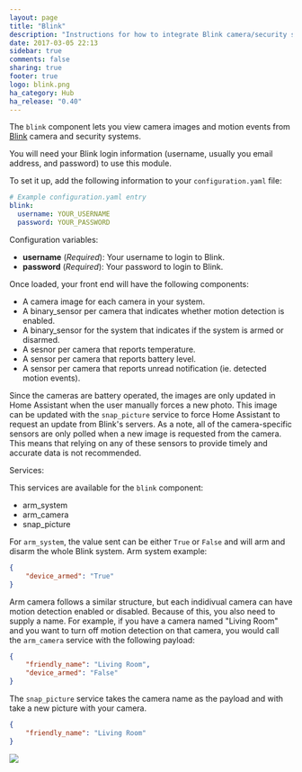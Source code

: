 ```yaml
---
layout: page
title: "Blink"
description: "Instructions for how to integrate Blink camera/security system within Home Assistant."
date: 2017-03-05 22:13
sidebar: true
comments: false
sharing: true
footer: true
logo: blink.png
ha_category: Hub
ha_release: "0.40"
---
```


The `blink` component lets you view camera images and motion events from [Blink](http://blinkforhome.com) camera and security systems.

You will need your Blink login information (username, usually you email address, and password) to use this module.

To set it up, add the following information to your `configuration.yaml` file:

```yaml
# Example configuration.yaml entry
blink:
  username: YOUR_USERNAME
  password: YOUR_PASSWORD
```

Configuration variables:

- **username** (*Required*): Your username to login to Blink.
- **password** (*Required*): Your password to login to Blink.

Once loaded, your front end will have the following components:

* A camera image for each camera in your system.
* A binary_sensor per camera that indicates whether motion detection is enabled.
* A binary_sensor for the system that indicates if the system is armed or disarmed.
* A sesnor per camera that reports temperature.
* A sensor per camera that reports battery level.
* A sensor per camera that reports unread notification (ie. detected motion events).

Since the cameras are battery operated, the images are only updated in Home Assistant when the user manually forces a new photo. This image can be updated with the `snap_picture` service to force Home Assistant to request an update from Blink's servers. As a note, all of the camera-specific sensors are only polled when a new image is requested from the camera. This means that relying on any of these sensors to provide timely and accurate data is not recommended.

Services:

This services are available for the `blink` component:

- arm_system
- arm_camera
- snap_picture


For `arm_system`, the value sent can be either `True` or `False` and will arm and disarm the whole Blink system. Arm system example:

```json
{
    "device_armed": "True"
}
```

Arm camera follows a similar structure, but each indidivual camera can have motion detection enabled or disabled. Because of this, you also need to supply a name. For example, if you have a camera named "Living Room" and you want to turn off motion detection on that camera, you would call the `arm_camera` service with the following payload:

```json
{
    "friendly_name": "Living Room",
    "device_armed": "False"
}
```

The `snap_picture` service takes the camera name as the payload and with take a new picture with your camera.

```json
{
    "friendly_name": "Living Room"
}
```

<p class='img'>
  <img src='{{site_root}}/images/screenshots/blink_example_frontend.png' />
</p>
